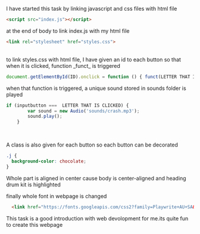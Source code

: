 I have started this task by linking javascript and css files with html file
```html
<script src="index.js"></script>
```
at the end of body to link index.js with my html file
```html
<link rel="stylesheet" href="styles.css">
```
<br>
to link styles.css with html file, I have given an id to each button so that when it is clicked, function _funct_ is triggered

```javascript
document.getElementById(ID).onclick = function () { funct(LETTER THAT IS CLICKED); }
```
when that function is triggered, a unique sound stored in sounds folder is played
<br>
```javascript
if (inputbutton ===  LETTER THAT IS CLICKED) {
        var sound = new Audio('sounds/crash.mp3');
        sound.play();
    }
```
<br>


A class is also given for each button so each button can be decorated 
```css
.j {
  background-color: chocolate;
}
```
Whole part is aligned in center cause body is center-aligned and heading drum kit is highlighted 
<br>


finally whole font in webpage is changed 
<br>
```html
  <link href="https://fonts.googleapis.com/css2?family=Playwrite+AU+SA&display=swap" rel="stylesheet">
```


This task is a good introduction with web devolopment for me.its quite fun to create this webpage

